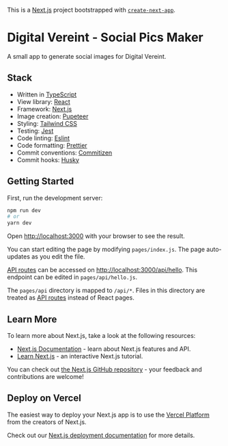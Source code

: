 This is a [Next.js](https://nextjs.org/) project bootstrapped with [`create-next-app`](https://github.com/vercel/next.js/tree/canary/packages/create-next-app).

# Digital Vereint - Social Pics Maker
A small app to generate social images for Digital Vereint.

## Stack
- Written in [TypeScript](https://www.typescriptlang.org/)
- View library: [React](https://reactjs.org/)
- Framework: [Next.js](https://nextjs.org/)
- Image creation: [Pupeteer](https://github.com/puppeteer/puppeteer)
- Styling: [Tailwind CSS](https://tailwindcss.com/)
- Testing: [Jest](https://jestjs.io/)
- Code linting: [Eslint](https://eslint.org/)
- Code formatting: [Prettier](https://github.com/prettier/prettier)
- Commit conventions: [Commitizen](http://commitizen.github.io/cz-cli/)
- Commit hooks: [Husky](https://typicode.github.io/husky/#/)

## Getting Started

First, run the development server:

```bash
npm run dev
# or
yarn dev
```

Open [http://localhost:3000](http://localhost:3000) with your browser to see the result.

You can start editing the page by modifying `pages/index.js`. The page auto-updates as you edit the file.

[API routes](https://nextjs.org/docs/api-routes/introduction) can be accessed on [http://localhost:3000/api/hello](http://localhost:3000/api/hello). This endpoint can be edited in `pages/api/hello.js`.

The `pages/api` directory is mapped to `/api/*`. Files in this directory are treated as [API routes](https://nextjs.org/docs/api-routes/introduction) instead of React pages.

## Learn More

To learn more about Next.js, take a look at the following resources:

- [Next.js Documentation](https://nextjs.org/docs) - learn about Next.js features and API.
- [Learn Next.js](https://nextjs.org/learn) - an interactive Next.js tutorial.

You can check out [the Next.js GitHub repository](https://github.com/vercel/next.js/) - your feedback and contributions are welcome!

## Deploy on Vercel

The easiest way to deploy your Next.js app is to use the [Vercel Platform](https://vercel.com/new?utm_medium=default-template&filter=next.js&utm_source=create-next-app&utm_campaign=create-next-app-readme) from the creators of Next.js.

Check out our [Next.js deployment documentation](https://nextjs.org/docs/deployment) for more details.
